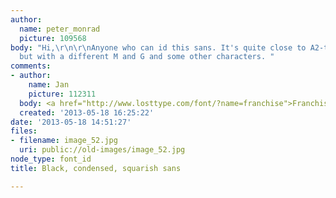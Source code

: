 ```yaml
---
author:
  name: peter_monrad
  picture: 109568
body: "Hi,\r\n\r\nAnyone who can id this sans. It's quite close to A2-type's Beckett
  but with a different M and G and some other characters. "
comments:
- author:
    name: Jan
    picture: 112311
  body: <a href="http://www.losttype.com/font/?name=franchise">Franchise</a>.
  created: '2013-05-18 16:25:22'
date: '2013-05-18 14:51:27'
files:
- filename: image_52.jpg
  uri: public://old-images/image_52.jpg
node_type: font_id
title: Black, condensed, squarish sans

---
```


